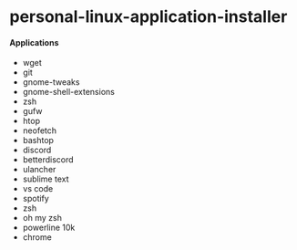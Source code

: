 # personal-linux-application-installer

#### Applications
<ul>
  <li>wget</li> 
  <li>git</li>
  <li>gnome-tweaks </li>
  <li>gnome-shell-extensions </li>
  <li>zsh </li>
  <li>gufw </li>
  <li>htop </li>
  <li>neofetch </li>
  <li>bashtop </li>
  <li>discord</li>
  <li>betterdiscord</li>
  <li>ulancher</li>
  <li>sublime text</li>
  <li>vs code</li>
  <li>spotify</li>
  <li>zsh</li>
  <li>oh my zsh</li>
  <li>powerline 10k</li>
  <li>chrome</li>
</ul>
